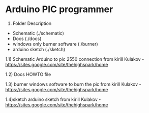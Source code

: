 Arduino PIC programmer
======================

1) Folder Description 
+ Schematic                      (./schematic)
+ Docs                           (./docs)
+ windows only burner software   (./burner)
+ arduino sketch                 (./sketch)


1.1) Schematic
Arduino to pic 2550 connection from kirill Kulakov - https://sites.google.com/site/thehighspark/home

1.2) Docs
HOWTO file 

1.3) burner
windows software to burn the pic from  kirill Kulakov - https://sites.google.com/site/thehighspark/home

1.4)sketch
arduino sketch from kirill Kulakov - https://sites.google.com/site/thehighspark/home

